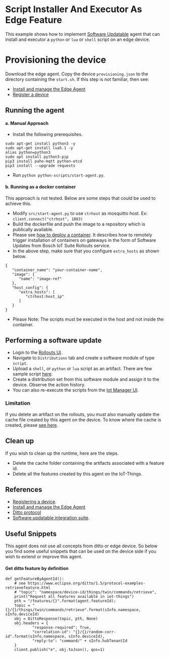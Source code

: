 # Script Installer And Executor As Edge Feature
This example shows how to implement [Software Updatable](https://vorto.eclipseprojects.io/#/details/org.eclipse.hawkbit.swupdatable:SoftwareUpdatable:2.0.0) agent that can install and executor a `python` or `lua` or `shell` script on an edge device.


# Provisioning the device
Download the edge agent. Copy the device `provisioning.json` to the directory containing the `start.sh`. If this step is not familiar, then see:
* [Install and manage the Edge Agent](https://docs.bosch-iot-suite.com/edge/index.html#109641.htm)
* [Register a device](https://docs.bosch-iot-suite.com/device-management/Register-a-device-via-the-Bosch-IoT-Manager-UI.html)

## Running the agent

#### a. Manual Approach

- Install the following prerequisites.

```
sudo apt-get install python3 -y
sudo apt-get install lua5.1 -y
alias python=python3
sudo apt install python3-pip
pip3 install paho-mqtt python-etcd
pip3 install --upgrade requests
```
- Run `python python-scripts/start-agent.py`.

#### b. Running as a docker container
This approach is not tested. Below are some steps that could be used to achieve this.

* Modify `src/start-agent.py` to use `ctrhost` as mosquitto host. Ex: ```client.connect("ctrhost", 1883)```
* Build the dockerfile and push the image to a repository which is publically available.
* Please see [how to deploy a container](https://docs.bosch-iot-suite.com/edge/index.html#109664.htm). It describes how to remotely trigger installation of containers on gateways in the form of Software Updates from Bosch IoT Suite Rollouts service.
* In the above step, make sure that you configure `extra_hosts` as shown below.

```
{
   "container_name": "your-container-name",
   "image": {
      "name": "image-ref"
   },
   "host_config": {
      "extra_hosts": [
         "ctrhost:host_ip"
      ]
   }
}
```
* Please Note: The scripts must be executed in the host and not inside the container.

## Performing a software update
- Login to the [Rollouts UI](https://console.eu1.bosch-iot-rollouts.com/).
- Navigate to `Distributions` tab and create a software module of type `script`.
- Upload a `shell`, or `python` or `lua` script as an artifact. There are few sample script [here](./demo-lua-scripts/).
- Create a distribution set from this software module and assign it to the device. Observe the action history.
- You can also re-execute the scripts from the [Iot Manager UI](https://console.manager.eu-1.bosch-iot-suite.com/ui). 

### Limitation
If you delete an artifact on the rollouts, you must also manually update the cache file created by this agent on the device. To know where the cache is created, please [see here](./script-agent/src/softwareFeatureCache.py).

## Clean up
If you wish to clean up the runtime, here are the steps.
- Delete the cache folder containing the artifacts associated with a feature id.
- Delete all the features created by this agent on the IoT-Things.

## References
* [Registering a device](https://docs.bosch-iot-suite.com/device-management/Register-a-device-via-the-Bosch-IoT-Manager-UI.html).
* [Install and manage the Edge Agent](https://docs.bosch-iot-suite.com/edge/index.html#109641.htm)
* [Ditto protocol](https://www.eclipse.org/ditto/1.5/protocol-specification-things-create-or-modify.html)
* [Software updatable integration suite](https://docs.bosch-iot-suite.com/device-management/SoftwareUpdatable-feature-detailed-specification-and-integration-guide.html).

## Useful Snippets

This agent does not use all concepts from ditto or edge device. So below you find some useful snippets that can be used on the device side if you wish to extend or improve this agent.

#### Get ditto feature by definition

```
def getFeatureByAgentId():
    # see https://www.eclipse.org/ditto/1.5/protocol-examples-retrievefeature.html
    # "topic": "namespace/device-id/things/twin/commands/retrieve",
    print("Request all features available in iot-things")
    pth = "/features/{}".format(agent.featureId);
    topic = "{}/{}/things/twin/commands/retrieve".format(sInfo.namespace, sInfo.deviceId)
    obj = DittoResponse(topic, pth, None)
    obj.headers = {
            "response-required": True,
            "correlation-id": "{}/{}/random-corr-id".format(sInfo.namespace, sInfo.deviceId),
            "reply-to": "command/" + sInfo.hubTenantId
    }
    client.publish("e", obj.toJson(), qos=1)
```

